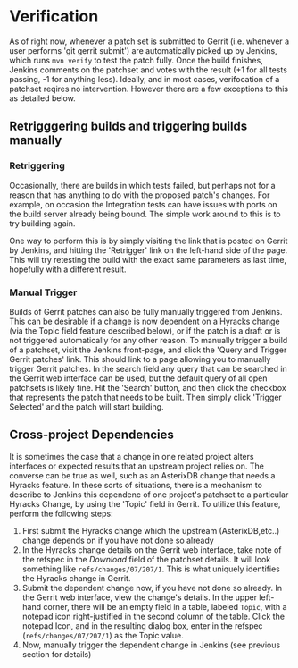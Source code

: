 # Verification #

As of right now, whenever a patch set is submitted to Gerrit (i.e. whenever a user performs 'git gerrit submit') are automatically picked up by Jenkins, which runs `mvn verify` to test the patch fully. Once the build finishes, Jenkins comments on the patchset and votes with the result (+1 for all tests passing, -1 for anything less). Ideally, and in most cases, verifocation of a patchset reqires no intervention. However there are a few exceptions to this as detailed below.

## Retrigggering builds and triggering builds manually ##

### Retriggering ###
Occasionally, there are builds in which tests failed, but perhaps not for a reason that has anything to do with the proposed patch's changes. For example, on occasion the Integration tests can have issues with ports on the build server already being bound. The simple work around to this is to try building again.

One way to perform this is by simply visiting the link that is posted on Gerrit by Jenkins, and hitting the 'Retrigger' link on the left-hand side of the page. This will try retesting the build with the exact same parameters as last time, hopefully with a different result.

### Manual Trigger ###
Builds of Gerrit patches can also be fully manually triggered from Jenkins. This can be desirable if a change is now dependent on a Hyracks change (via the Topic field feature described below), or if the patch is a draft or is not triggered automatically for any other reason. To manually trigger a build of a patchset, visit the Jenkins front-page, and click the 'Query and Trigger Gerrit patches' link. This should link to a page allowing you to manually trigger Gerrit patches. In the search field any query that can be searched in the Gerrit web interface can be used, but the default query of all open patchsets is likely fine. Hit the 'Search' button, and then click the checkbox that represents the patch that needs to be built. Then simply click 'Trigger Selected' and the patch will start building.

## Cross-project Dependencies ##

It is sometimes the case that a change in one related project alters interfaces or expected results that an upstream project relies on. The converse can be true as well, such as an AsterixDB change that needs a Hyracks feature. In these sorts of situations, there is a mechanism to describe to Jenkins this dependenc of one project's patchset to a particular Hyracks Change, by using the 'Topic' field in Gerrit. To utilize
this feature, perform the following steps:

  1. First submit the Hyracks change which the upstream (AsterixDB,etc..) change depends on if you have not done so already
  1. In the Hyracks change details on the Gerrit web interface, take note of the refspec in the _Download_ field of the patchset details. It will look something like `refs/changes/07/207/1`. This is what uniquely identifies the Hyracks change in Gerrit.
  1. Submit the dependent change now, if you have not done so already. In the Gerrit web interface, view the change's details. In the upper left-hand corner, there will be an empty field in a table, labeled `Topic`, with a notepad icon right-justified in the second column of the table. Click the notepad Icon, and in the resulting dialog box, enter in the refspec (`refs/changes/07/207/1`) as the Topic value.
  1. Now, manually trigger the dependent change in Jenkins (see previous section for details)
